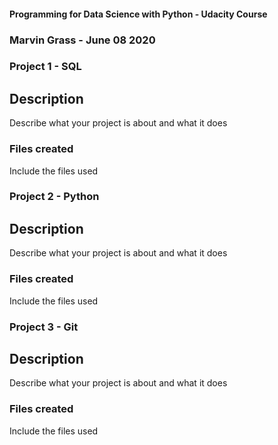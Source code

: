 #### Programming for Data Science with Python - Udacity Course
### Marvin Grass - June 08 2020

### Project 1 - SQL
## Description
Describe what your project is about and what it does

### Files created
Include the files used

### Project 2 - Python
## Description
Describe what your project is about and what it does

### Files created
Include the files used

### Project 3 - Git
## Description
Describe what your project is about and what it does

### Files created
Include the files used
